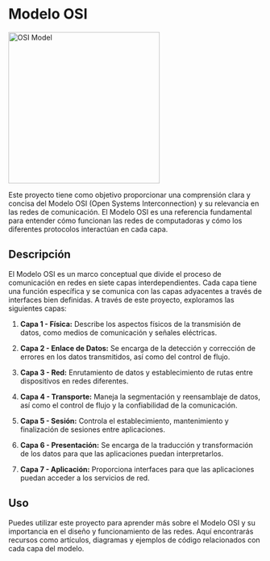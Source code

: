 # Modelo OSI 

<img src="https://www.definicionabc.com/wp-content/uploads/tecnologia/OSI-International-Organization-Standardization-MODELO.jpg" alt="OSI Model" width="300">

Este proyecto tiene como objetivo proporcionar una comprensión clara y concisa del Modelo OSI (Open Systems Interconnection) y su relevancia en las redes de comunicación. El Modelo OSI es una referencia fundamental para entender cómo funcionan las redes de computadoras y cómo los diferentes protocolos interactúan en cada capa.

## Descripción

El Modelo OSI es un marco conceptual que divide el proceso de comunicación en redes en siete capas interdependientes. Cada capa tiene una función específica y se comunica con las capas adyacentes a través de interfaces bien definidas. A través de este proyecto, exploramos las siguientes capas:

1. **Capa 1 - Física:** Describe los aspectos físicos de la transmisión de datos, como medios de comunicación y señales eléctricas.

2. **Capa 2 - Enlace de Datos:** Se encarga de la detección y corrección de errores en los datos transmitidos, así como del control de flujo.

3. **Capa 3 - Red:** Enrutamiento de datos y establecimiento de rutas entre dispositivos en redes diferentes.

4. **Capa 4 - Transporte:** Maneja la segmentación y reensamblaje de datos, así como el control de flujo y la confiabilidad de la comunicación.

5. **Capa 5 - Sesión:** Controla el establecimiento, mantenimiento y finalización de sesiones entre aplicaciones.

6. **Capa 6 - Presentación:** Se encarga de la traducción y transformación de los datos para que las aplicaciones puedan interpretarlos.

7. **Capa 7 - Aplicación:** Proporciona interfaces para que las aplicaciones puedan acceder a los servicios de red.

## Uso

Puedes utilizar este proyecto para aprender más sobre el Modelo OSI y su importancia en el diseño y funcionamiento de las redes. Aquí encontrarás recursos como artículos, diagramas y ejemplos de código relacionados con cada capa del modelo.




